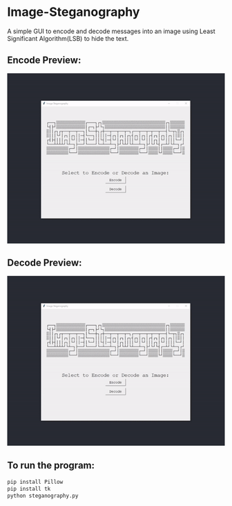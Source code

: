 # Image-Steganography
A simple GUI to encode and decode messages into an image using Least Significant Algorithm(LSB) to hide the text.

## Encode Preview:
![alt text](https://github.com/mihirsp18/Image-Steganography/blob/main/imgs/Encode.gif)
## Decode Preview:
![alt text](https://github.com/mihirsp18/Image-Steganography/blob/main/imgs/Encode.gif)

 ## To run the program:
 ```
 pip install Pillow
 pip install tk
 python steganography.py
 ```
